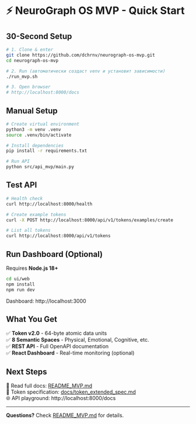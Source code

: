 # ⚡ NeuroGraph OS MVP - Quick Start

## 30-Second Setup

```bash
# 1. Clone & enter
git clone https://github.com/dchrnv/neurograph-os-mvp.git
cd neurograph-os-mvp

# 2. Run (автоматически создаст venv и установит зависимости)
./run_mvp.sh

# 3. Open browser
# http://localhost:8000/docs
```

## Manual Setup

```bash
# Create virtual environment
python3 -m venv .venv
source .venv/bin/activate

# Install dependencies
pip install -r requirements.txt

# Run API
python src/api_mvp/main.py
```

## Test API

```bash
# Health check
curl http://localhost:8000/health

# Create example tokens
curl -X POST http://localhost:8000/api/v1/tokens/examples/create

# List all tokens
curl http://localhost:8000/api/v1/tokens
```

## Run Dashboard (Optional)

Requires **Node.js 18+**

```bash
cd ui/web
npm install
npm run dev
```

Dashboard: http://localhost:3000

## What You Get

✅ **Token v2.0** - 64-byte atomic data units  
✅ **8 Semantic Spaces** - Physical, Emotional, Cognitive, etc.  
✅ **REST API** - Full OpenAPI documentation  
✅ **React Dashboard** - Real-time monitoring (optional)

## Next Steps

📖 Read full docs: [README_MVP.md](README_MVP.md)  
🔬 Token specification: [docs/token_extended_spec.md](docs/token_extended_spec.md)  
🌐 API playground: http://localhost:8000/docs

---

**Questions?** Check [README_MVP.md](README_MVP.md) for details.
